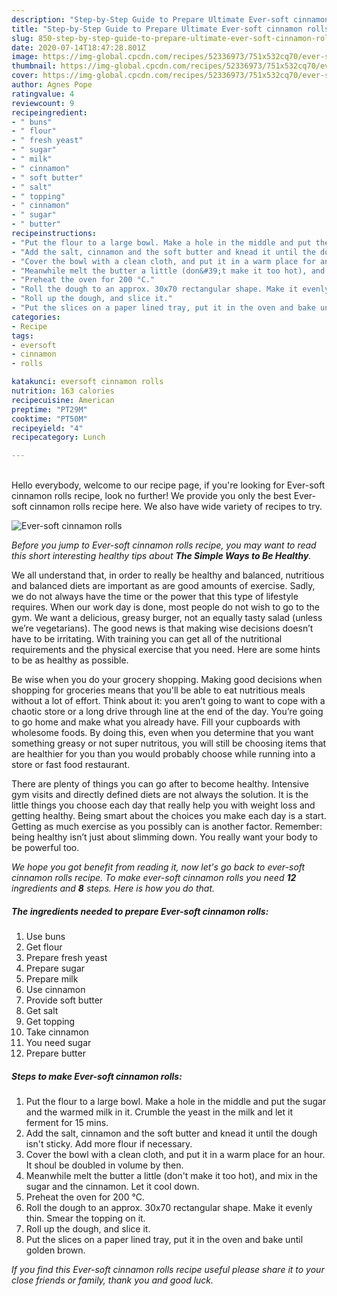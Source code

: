 ```yaml
---
description: "Step-by-Step Guide to Prepare Ultimate Ever-soft cinnamon rolls"
title: "Step-by-Step Guide to Prepare Ultimate Ever-soft cinnamon rolls"
slug: 850-step-by-step-guide-to-prepare-ultimate-ever-soft-cinnamon-rolls
date: 2020-07-14T18:47:28.801Z
image: https://img-global.cpcdn.com/recipes/52336973/751x532cq70/ever-soft-cinnamon-rolls-recipe-main-photo.jpg
thumbnail: https://img-global.cpcdn.com/recipes/52336973/751x532cq70/ever-soft-cinnamon-rolls-recipe-main-photo.jpg
cover: https://img-global.cpcdn.com/recipes/52336973/751x532cq70/ever-soft-cinnamon-rolls-recipe-main-photo.jpg
author: Agnes Pope
ratingvalue: 4
reviewcount: 9
recipeingredient:
- " buns"
- " flour"
- " fresh yeast"
- " sugar"
- " milk"
- " cinnamon"
- " soft butter"
- " salt"
- " topping"
- " cinnamon"
- " sugar"
- " butter"
recipeinstructions:
- "Put the flour to a large bowl. Make a hole in the middle and put the sugar and the warmed milk in it. Crumble the yeast in the milk and let it ferment for 15 mins."
- "Add the salt, cinnamon and the soft butter and knead it until the dough isn&#39;t sticky. Add more flour if necessary."
- "Cover the bowl with a clean cloth, and put it in a warm place for an hour. It shoul be doubled in volume by then."
- "Meanwhile melt the butter a little (don&#39;t make it too hot), and mix in the sugar and the cinnamon. Let it cool down."
- "Preheat the oven for 200 °C."
- "Roll the dough to an approx. 30x70 rectangular shape. Make it evenly thin. Smear the topping on it."
- "Roll up the dough, and slice it."
- "Put the slices on a paper lined tray, put it in the oven and bake until golden brown."
categories:
- Recipe
tags:
- eversoft
- cinnamon
- rolls

katakunci: eversoft cinnamon rolls 
nutrition: 163 calories
recipecuisine: American
preptime: "PT29M"
cooktime: "PT50M"
recipeyield: "4"
recipecategory: Lunch

---
```

<br>
Hello everybody, welcome to our recipe page, if you're looking for Ever-soft cinnamon rolls recipe, look no further! We provide you only the best Ever-soft cinnamon rolls recipe here. We also have wide variety of recipes to try.
<br>


![Ever-soft cinnamon rolls](https://img-global.cpcdn.com/recipes/52336973/751x532cq70/ever-soft-cinnamon-rolls-recipe-main-photo.jpg)

<i>Before you jump to Ever-soft cinnamon rolls recipe, you may want to read this short interesting healthy tips about <strong>The Simple Ways to Be Healthy</strong>.</i>

We all understand that, in order to really be healthy and balanced, nutritious and balanced diets are important as are good amounts of exercise. Sadly, we do not always have the time or the power that this type of lifestyle requires. When our work day is done, most people do not wish to go to the gym. We want a delicious, greasy burger, not an equally tasty salad (unless we’re vegetarians). The good news is that making wise decisions doesn’t have to be irritating. With training you can get all of the nutritional requirements and the physical exercise that you need. Here are some hints to be as healthy as possible.

Be wise when you do your grocery shopping. Making good decisions when shopping for groceries means that you'll be able to eat nutritious meals without a lot of effort. Think about it: you aren’t going to want to cope with a chaotic store or a long drive through line at the end of the day. You’re going to go home and make what you already have. Fill your cupboards with wholesome foods. By doing this, even when you determine that you want something greasy or not super nutritous, you will still be choosing items that are healthier for you than you would probably choose while running into a store or fast food restaurant.

There are plenty of things you can go after to become healthy. Intensive gym visits and directly defined diets are not always the solution. It is the little things you choose each day that really help you with weight loss and getting healthy. Being smart about the choices you make each day is a start. Getting as much exercise as you possibly can is another factor. Remember: being healthy isn’t just about slimming down. You really want your body to be powerful too. 


<i>We hope you got benefit from reading it, now let's go back to ever-soft cinnamon rolls recipe. To make ever-soft cinnamon rolls you need <strong>12</strong> ingredients and <strong>8</strong> steps. Here is how you do that.
</i>

##### The ingredients needed to prepare Ever-soft cinnamon rolls:

1. Use  buns
1. Get  flour
1. Prepare  fresh yeast
1. Prepare  sugar
1. Prepare  milk
1. Use  cinnamon
1. Provide  soft butter
1. Get  salt
1. Get  topping
1. Take  cinnamon
1. You need  sugar
1. Prepare  butter


##### Steps to make Ever-soft cinnamon rolls:

1. Put the flour to a large bowl. Make a hole in the middle and put the sugar and the warmed milk in it. Crumble the yeast in the milk and let it ferment for 15 mins.
1. Add the salt, cinnamon and the soft butter and knead it until the dough isn&#39;t sticky. Add more flour if necessary.
1. Cover the bowl with a clean cloth, and put it in a warm place for an hour. It shoul be doubled in volume by then.
1. Meanwhile melt the butter a little (don&#39;t make it too hot), and mix in the sugar and the cinnamon. Let it cool down.
1. Preheat the oven for 200 °C.
1. Roll the dough to an approx. 30x70 rectangular shape. Make it evenly thin. Smear the topping on it.
1. Roll up the dough, and slice it.
1. Put the slices on a paper lined tray, put it in the oven and bake until golden brown.


<i>If you find this Ever-soft cinnamon rolls recipe useful please share it to your close friends or family, thank you and good luck.</i>
